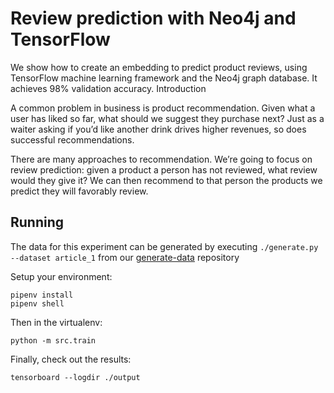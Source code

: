 # Review prediction with Neo4j and TensorFlow

We show how to create an embedding to predict product reviews, using TensorFlow machine learning framework and the Neo4j graph database. It achieves 98% validation accuracy.
Introduction

A common problem in business is product recommendation. Given what a user has liked so far, what should we suggest they purchase next? Just as a waiter asking if you’d like another drink drives higher revenues, so does successful recommendations.

There are many approaches to recommendation. We’re going to focus on review prediction: given a product a person has not reviewed, what review would they give it? We can then recommend to that person the products we predict they will favorably review.

## Running

The data for this experiment can be generated by executing `./generate.py --dataset article_1` from our [generate-data](https://github.com/Octavian-ai/generate-data) repository

Setup your environment:
```
pipenv install
pipenv shell
```

Then in the virtualenv:
```
python -m src.train
```

Finally, check out the results:
```
tensorboard --logdir ./output
```